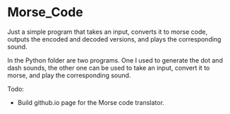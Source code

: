 # Morse_Code

Just a simple program that takes an input, converts it to morse code, outputs the encoded and decoded versions, and plays the corresponding sound.

In the Python folder are two programs. One I used to generate the dot and dash sounds, the other one can be used to take an input, convert it to morse, and play the corresponding sound.

Todo:
- Build github.io page for the Morse code translator.
